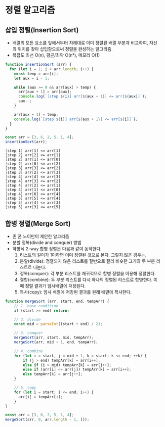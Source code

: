 # 정렬 알고리즘
## 삽입 정렬(Insertion Sort)
- 배열의 모든 요소를 앞에서부터 차례대로 이미 정렬된 배열 부분과 비교하여, 자신의 위치를 찾아 삽입함으로써 정렬을 완성하는 알고리즘.
- 복잡도 최선 O(n), 평균/최악 O(n²), 메모리 O(1)

```js
function insertionSort (arr) {
  for (let i = 1; i < arr.length; i++) {
    const temp = arr[i];
    let aux = i - 1;

    while (aux >= 0 && arr[aux] > temp) {
      arr[aux + 1] = arr[aux];
      console.log(`[step ${i}] arr[${aux + 1}] <= arr[${aux}]`);
      aux--;
    }

    arr[aux + 1] = temp;
    console.log(`[step ${i}] arr[${aux + 1}] <= arr[${i}]`);
  }
}

const arr = [3, 6, 2, 5, 1, 4];
insertionSort(arr);
```

```
[step 1] arr[1] <= arr[1]
[step 2] arr[2] <= arr[1]
[step 2] arr[1] <= arr[0]
[step 2] arr[0] <= arr[2]
[step 3] arr[3] <= arr[2]
[step 3] arr[2] <= arr[3]
[step 4] arr[4] <= arr[3]
[step 4] arr[3] <= arr[2]
[step 4] arr[2] <= arr[1]
[step 4] arr[1] <= arr[0]
[step 4] arr[0] <= arr[4]
[step 5] arr[5] <= arr[4]
[step 5] arr[4] <= arr[3]
[step 5] arr[3] <= arr[5]
```

## 합병 정렬(Merge Sort)
- 존 폰 노이만이 제안한 알고리즘
- 분할 정복(divide and conquer) 방법
- 하향식 2-way 합병 정렬은 다음과 같이 동작한다.
  1. 리스트의 길이가 1이하면 이미 정렬된 것으로 본다. 그렇지 않은 경우는,
  2. 분할(divide): 정렬되지 않은 리스트를 절반으로 잘라 비슷한 크기의 두 부분 리스트로 나눈다.
  3. 정복(conquer): 각 부분 리스트를 재귀적으로 합병 정렬을 이용해 정렬한다.
  4. 결합(combine): 두 부분 리스트를 다시 하나의 정렬된 리스트로 합병한다. 이때 정렬 결과가 임시배열에 저장된다.
  5. 복사(copy): 임시 배열에 저장된 결과를 원래 배열에 복사한다.   

```js
function mergeSort (arr, start, end, tempArr) {
    // 1. base condition
    if (start >= end) return;

    // 2. divide
    const mid = parseInt((start + end) / 2);

    // 3. conquer
    mergeSort(arr, start, mid, tempArr);
    mergeSort(arr, mid + 1, end, tempArr);

    // 4. combine
    for (let i = start, j = mid + 1, k = start; k <= end; ++k) {
        if (j > end) tempArr[k] = arr[i++];
        else if (i > mid) tempArr[k] = arr[j++];
        else if (arr[i] <= arr[j]) tempArr[k] = arr[i++];
        else tempArr[k] = arr[j++];
    }

    // 5. copy
    for (let i = start; i <= end; i++) {
      arr[i] = tempArr[i];
    }
}

const arr = [3, 6, 2, 5, 1, 4];
mergeSort(arr, 0, arr.length - 1, []);
```
